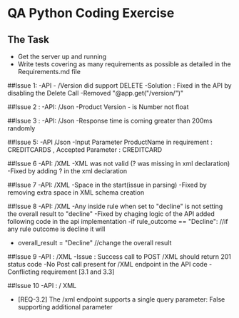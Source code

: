# QA Python Coding Exercise

## The Task

- Get the server up and running
- Write tests covering as many requirements as possible as detailed in the Requirements.md file


##Issue 1: 
-API - /Version did support DELETE 
-Solution : Fixed in the API by disabling the Delete Call
-Removed "@app.get("/version/")"


##Issue 2 : 
-API: /Json 
-Product Version - is Number not float

##Issue 3 : 
-API: /Json
-Response time is coming greater than 200ms randomly 

##Issue 5:
-API /Json
-Input Parameter ProductName in requirement : CREDITCARDS , Accepted Parameter : CREDITCARD


##Issue 6
-API: /XML
-XML was not valid (? was missing in xml declaration) 
-Fixed by adding ? in the xml declaration

##Issue 7
-API: /XML
-Space in the start(issue in parsing)
-Fixed by removing extra space in XML schema creation

##Issue 8 
-API: /XML
-Any inside rule when set to "decline" is not setting the overall result to "decline"
-Fixed by chaging logic of the API added following code in the api implementation
-if rule_outcome == "Decline": //if any rule outcome is decline it will
-    overall_result = "Decline" //change the overall result

##Issue 9 
-API : /XML
-Issue : Success call to POST /XML should return 201 status code 
-No Post call present for /XML endpoint in the API code -Conflicting requirement [3.1 and 3.3] 

##Issue 10
-API : / XML
- [REQ-3.2] The /xml endpoint supports a single query parameter: False supporting additional parameter 
